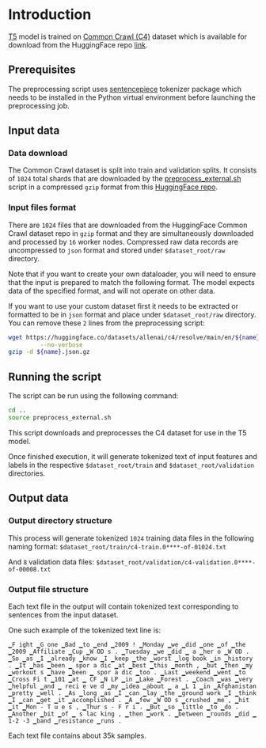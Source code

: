 # Introduction

[T5](https://arxiv.org/abs/1910.10683) model is trained on [Common Crawl (C4)](https://commoncrawl.org/) dataset which is available for download from the HuggingFace repo [link](https://huggingface.co/datasets/allenai/c4).

## Prerequisites

The preprocessing script uses [sentencepiece](https://github.com/google/sentencepiece) tokenizer package which needs to be installed in the Python virtual environment before launching the preprocessing job. 

## Input data

### Data download

The Common Crawl dataset is split into train and validation splits. It consists of `1024` total shards that are downloaded by the [preprocess_external.sh](./preprocess_external.sh) script in a compressed `gzip` format from this [HuggingFace repo](https://huggingface.co/datasets/allenai/c4/).

### Input files format

There are `1024` files that are downloaded from the HuggingFace Common Crawl dataset repo in `gzip` format and they are simultaneously downloaded and processed by `16` worker nodes. Compressed raw data records are uncompressed to `json` format and stored under  `$dataset_root/raw` directory.

Note that if you want to create your own dataloader, you will need to ensure that the input is prepared to match the following format. The model expects data of the specified format, and will not operate on other data.

If you want to use your custom dataset first it needs to be extracted or formatted to be in `json` format and place under `$dataset_root/raw` directory. You can remove these `2` lines from the preprocessing script:

```bash
wget https://huggingface.co/datasets/allenai/c4/resolve/main/en/${name}.json.gz\
         --no-verbose
gzip -d ${name}.json.gz
```

## Running the script

The script can be run using the following command:

```bash
cd ..
source preprocess_external.sh
```

This script downloads and preprocesses the C4 dataset for use in the T5 model.

Once finished execution, it will generate tokenized text of input features and labels in the respective `$dataset_root/train` and `$dataset_root/validation` directories.

## Output data

### Output directory structure

This process will generate tokenized `1024` training data files in the following naming format:
`$dataset_root/train/c4-train.0****-of-01024.txt`

And `8` validation data files:
`$dataset_root/validation/c4-validation.0****-of-00008.txt`

### Output file structure

Each text file in the output will contain tokenized text corresponding to sentences from the input dataset.

One such example of the tokenized text line is: 

```
▁F ight ▁G one ▁Bad ▁to ▁end ▁2009 ! ▁Monday ▁we ▁did ▁one ▁of ▁the ▁2009 ▁Affiliate ▁Cup ▁W OD s . ▁Tuesday ▁we ▁did ▁ a ▁her o ▁W OD . ▁So ▁as ▁I ▁already ▁know ▁I ▁keep ▁the ▁worst ▁log book ▁in ▁history . ▁It ▁has ▁been ▁ spor a dic ▁at ▁best ▁this ▁month , ▁but ▁then ▁my ▁workout s ▁have ▁been ▁ spor a dic ▁too . ▁Last ▁weekend ▁went ▁to ▁Cross Fi t ▁101 ▁at ▁ CF ▁N LP ▁in ▁Lake ▁Forest . ▁Coach ▁was ▁very ▁helpful ▁and ▁ reci e ve d ▁my ▁idea ▁about ▁ a ▁L 1 ▁in ▁Afghanistan ▁pretty ▁well . ▁As ▁long ▁as ▁I ▁can ▁lay ▁the ▁ground work ▁I ▁think ▁I ▁can ▁get ▁it ▁accomplished . ▁A ▁few ▁W OD s ▁crushed ▁me , ▁hit ▁it ▁Mon - T u e s , ▁Thur s - F r i . ▁But ▁so ▁little ▁to ▁do . ▁Another ▁bit ▁of ▁ s lac king , ▁then ▁work . ▁between ▁rounds ▁did ▁ 1-2 -3 ▁band ▁resistance ▁runs .
```

Each text file contains about 35k samples.

